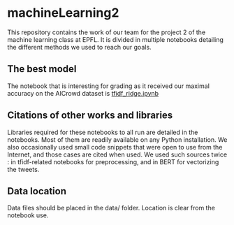 # machineLearning2
This repository contains the work of our team for the project 2 of the machine learning class at EPFL. It is divided in multiple notebooks detailing the different methods we used to reach our goals. 

## The best model
The notebook that is interesting for grading as it received our maximal accuracy on the AICrowd dataset is [tfidf_ridge.ipynb](tfidf_ridge.ipynb)

## Citations of other works and libraries
Libraries required for these notebooks to all run are detailed in the notebooks. Most of them are readily available on any Python installation. We also occasionally used small code snippets that were open to use from the Internet, and those cases are cited when used. We used such sources twice : in tfidf-related notebooks for preprocessing, and in BERT for vectorizing the tweets.

## Data location
Data files should be placed in the data/ folder. Location is clear from the notebook use.
